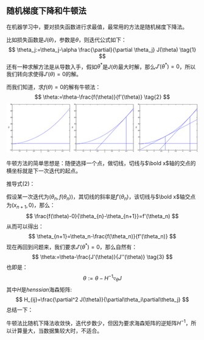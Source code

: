 ## 随机梯度下降和牛顿法

在机器学习中，要对损失函数进行求最值，最常用的方法是随机梯度下降法。

比如损失函数是$J(\theta)$，参数是$\theta$，则迭代公式如下：
$$
\theta_j:=\theta_j-\alpha \frac{\partial}{\partial \theta_j} J(\theta)  \tag{1}
$$
还有一种求解方法是从导数入手，假如$\theta ^*$是$J(\theta)$最大时解，那么$J'(\theta^*)=0$，所以我们转向求使得$J'(\theta)=0$的解。

而我们知道，求$f(\theta)=0$的解有牛顿法：
$$
\theta:=\theta-\frac{f(\theta)}{f'(\theta)}   \tag{2}
$$
![newton_method](./pic/newton_method.png)

牛顿方法的简单思想是：随便选择一个点，做切线，切线与$\bold x$轴的交点的横坐标就是下一次迭代的起点。

推导式$(2)$：

假设某一次迭代为$(\theta_n,f(\theta_n))$，其切线的斜率是$f'(\theta_n)$，该切线与$\bold x$轴交点为$(x_{n+1},0)$，那么：
$$
\frac{f(\theta)-0}{\theta_{n}-\theta_{n+1}}=f'(\theta_n)
$$
从而可以得出：
$$
\theta_{n+1}=\theta_n-\frac{f(\theta_n)}{f'(\theta_n)}
$$
现在再回到问题来，我们要求$J'(\theta^*)=0$，那么自然有：
$$
\theta:=\theta-\frac{J'(\theta)}{J''(\theta)}   \tag{3}
$$
也即是：
$$
\theta:=\theta-H^{-1}\triangledown_{\theta} J  \tag{4}
$$
其中$H$是$henssian$海森矩阵:
$$
H_{ij}=\frac{\partial^2 J(\theta)}{\partial\theta_i\partial\theta_j}
$$
总结一下：

牛顿法比随机下降法收敛快，迭代步数少，但因为要求海森矩阵的逆矩阵$H^{-1}$，所以计算量大，当数据集较大时，不适合。